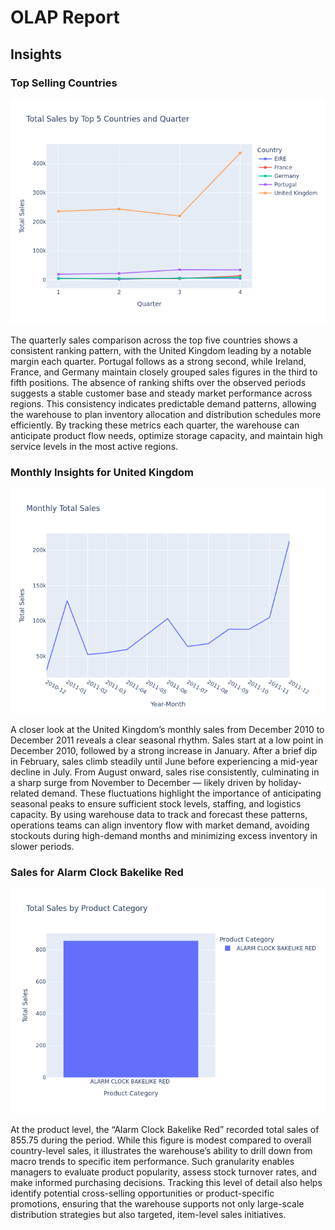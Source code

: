 # OLAP Report

## Insights
### Top Selling Countries 

![](./roll_up_on_total_sales_by_country_and_quarter_top_5_countries.png)

The quarterly sales comparison across the top five countries shows a consistent ranking pattern, with the United Kingdom leading by a notable margin each quarter. Portugal follows as a strong second, while Ireland, France, and Germany maintain closely grouped sales figures in the third to fifth positions. The absence of ranking shifts over the observed periods suggests a stable customer base and steady market performance across regions. This consistency indicates predictable demand patterns, allowing the warehouse to plan inventory allocation and distribution schedules more efficiently. By tracking these metrics each quarter, the warehouse can anticipate product flow needs, optimize storage capacity, and maintain high service levels in the most active regions.

### Monthly Insights for United Kingdom

![](./drill_down_on_particular_country.png)

A closer look at the United Kingdom’s monthly sales from December 2010 to December 2011 reveals a clear seasonal rhythm. Sales start at a low point in December 2010, followed by a strong increase in January. After a brief dip in February, sales climb steadily until June before experiencing a mid-year decline in July. From August onward, sales rise consistently, culminating in a sharp surge from November to December — likely driven by holiday-related demand. These fluctuations highlight the importance of anticipating seasonal peaks to ensure sufficient stock levels, staffing, and logistics capacity. By using warehouse data to track and forecast these patterns, operations teams can align inventory flow with market demand, avoiding stockouts during high-demand months and minimizing excess inventory in slower periods.

### Sales for Alarm Clock Bakelike Red

![](./slice_on_a_particular_product.png)

At the product level, the “Alarm Clock Bakelike Red” recorded total sales of 855.75 during the period. While this figure is modest compared to overall country-level sales, it illustrates the warehouse’s ability to drill down from macro trends to specific item performance. Such granularity enables managers to evaluate product popularity, assess stock turnover rates, and make informed purchasing decisions. Tracking this level of detail also helps identify potential cross-selling opportunities or product-specific promotions, ensuring that the warehouse supports not only large-scale distribution strategies but also targeted, item-level sales initiatives.
